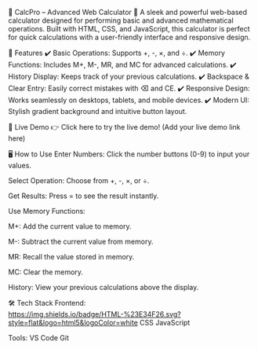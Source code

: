   🧮 CalcPro – Advanced Web Calculator 🌟
A sleek and powerful web-based calculator designed for performing basic and advanced mathematical operations. Built with HTML, CSS, and JavaScript, this calculator is perfect for quick calculations with a user-friendly interface and responsive design.

🌟 Features
✔️ Basic Operations: Supports +, -, ×, and ÷.
✔️ Memory Functions: Includes M+, M-, MR, and MC for advanced calculations.
✔️ History Display: Keeps track of your previous calculations.
✔️ Backspace & Clear Entry: Easily correct mistakes with ⌫ and CE.
✔️ Responsive Design: Works seamlessly on desktops, tablets, and mobile devices.
✔️ Modern UI: Stylish gradient background and intuitive button layout.

🚀 Live Demo
👉 Click here to try the live demo! (Add your live demo link here)

🖥️ How to Use
Enter Numbers: Click the number buttons (0-9) to input your values.

Select Operation: Choose from +, -, ×, or ÷.

Get Results: Press = to see the result instantly.

Use Memory Functions:

M+: Add the current value to memory.

M-: Subtract the current value from memory.

MR: Recall the value stored in memory.

MC: Clear the memory.

History: View your previous calculations above the display.

🛠️ Tech Stack
Frontend:   
https://img.shields.io/badge/HTML-%23E34F26.svg?style=flat&logo=html5&logoColor=white
CSS
JavaScript

Tools:
VS Code
Git
